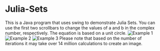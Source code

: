 # Julia-Sets
This is a Java program that uses swing to demonstrate Julia Sets. You can use the first two scrollbars to change the values of a and b in the complex number, respectively. The equation is based on a unit circle.
![Example 1](https://imgur.com/6FhWWsh.png)
![Example 2](https://imgur.com/SZrgJKT.png)
![Example 3](https://imgur.com/VxTIiRM.png)
Please note that based on the number of iterations it may take over 14 million calculations to create an image.
